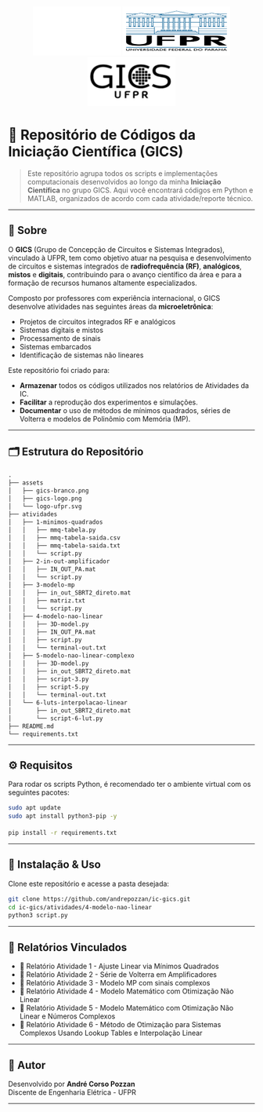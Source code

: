 <p align="center">
  <img src="./assets/gics-branco.png" alt="GICS Logo Branca" width="180" height="100" />
  <img src="./assets/logo-ufpr.svg" alt="UFPR Logo" width="220" height="100"/>
  <img src="./assets/gics-logo.png" alt="GICS Logo Branca" width="180" height="100"/>
</p>

# 📂 Repositório de Códigos da Iniciação Científica (GICS)

> Este repositório agrupa todos os scripts e implementações computacionais desenvolvidos ao longo da minha **Iniciação Científica** no grupo GICS. Aqui você encontrará códigos em Python e MATLAB, organizados de acordo com cada atividade/reporte técnico.

---

## 📖 Sobre

O **GICS** (Grupo de Concepção de Circuitos e Sistemas Integrados), vinculado à UFPR, tem como objetivo atuar na pesquisa e desenvolvimento de circuitos e sistemas integrados de **radiofrequência (RF)**, **analógicos**, **mistos** e **digitais**, contribuindo para o avanço científico da área e para a formação de recursos humanos altamente especializados.

Composto por professores com experiência internacional, o GICS desenvolve atividades nas seguintes áreas da **microeletrônica**:

- Projetos de circuitos integrados RF e analógicos
- Sistemas digitais e mistos
- Processamento de sinais
- Sistemas embarcados
- Identificação de sistemas não lineares

Este repositório foi criado para:

- **Armazenar** todos os códigos utilizados nos relatórios de Atividades da IC.
- **Facilitar** a reprodução dos experimentos e simulações.
- **Documentar** o uso de métodos de mínimos quadrados, séries de Volterra e modelos de Polinômio com Memória (MP).

---

## 🗂 Estrutura do Repositório

```text
.
├── assets
│   ├── gics-branco.png
│   ├── gics-logo.png
│   └── logo-ufpr.svg
├── atividades
│   ├── 1-minimos-quadrados
│   │   ├── mmq-tabela.py
│   │   ├── mmq-tabela-saida.csv
│   │   ├── mmq-tabela-saida.txt
│   │   └── script.py
│   ├── 2-in-out-amplificador
│   │   ├── IN_OUT_PA.mat
│   │   └── script.py
│   ├── 3-modelo-mp
│   │   ├── in_out_SBRT2_direto.mat
│   │   ├── matriz.txt
│   │   └── script.py
│   ├── 4-modelo-nao-linear
│   │   ├── 3D-model.py
│   │   ├── IN_OUT_PA.mat
│   │   ├── script.py
│   │   └── terminal-out.txt
│   ├── 5-modelo-nao-linear-complexo
│   │   ├── 3D-model.py
│   │   ├── in_out_SBRT2_direto.mat
│   │   ├── script-3.py
│   │   ├── script-5.py
│   │   └── terminal-out.txt
│   └── 6-luts-interpolacao-linear
│       ├── in_out_SBRT2_direto.mat
│       └── script-6-lut.py
├── README.md
└── requirements.txt
```

---

## ⚙️ Requisitos

Para rodar os scripts Python, é recomendado ter o ambiente virtual com os seguintes pacotes:

```bash
sudo apt update
sudo apt install python3-pip -y

pip install -r requirements.txt
```

---

## 🚀 Instalação & Uso

Clone este repositório e acesse a pasta desejada:

```bash
git clone https://github.com/andrepozzan/ic-gics.git
cd ic-gics/atividades/4-modelo-nao-linear
python3 script.py
```

---

## 📄 Relatórios Vinculados

- 📘 Relatório Atividade 1 - Ajuste Linear via Mínimos Quadrados
- 📗 Relatório Atividade 2 - Série de Volterra em Amplificadores
- 📙 Relatório Atividade 3 - Modelo MP com sinais complexos
- 📕 Relatório Atividade 4 - Modelo Matemático com Otimização Não Linear
- 📘 Relatório Atividade 5 - Modelo Matemático com Otimização Não Linear e Números Complexos
- 📗 Relatório Atividade 6 - Método de Otimização para Sistemas Complexos Usando Lookup Tables e Interpolação Linear

---

## 👤 Autor

Desenvolvido por **André Corso Pozzan**  
Discente de Engenharia Elétrica - UFPR

---

